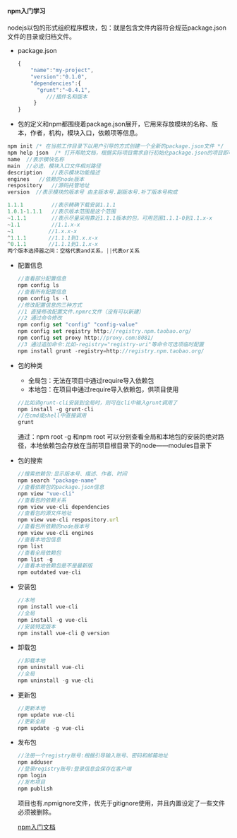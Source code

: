 #### npm入门学习

nodejs以包的形式组织程序模块，包：就是包含文件内容符合规范package.json文件的目录或归档文件。

- package.json

  ```js
  {
      "name":"my-project",
      "version":"0.1.0",
      "dependencies":{
   		"grunt":"~0.4.1",
           ///插件名和版本
       } 
  }
  ```

- 包的定义和npm都围绕着package.json展开，它用来存放模块的名称、版本，作者，机构，模块入口，依赖项等信息。

```js
npm init /* 在当前工作目录下以用户引导的方式创建一个全新的package.json文件 */
npm help json  /* 打开帮助文档，根据实际项目需求自行初始化package.json的项目即可 */
name  //表示模块名称
main  //必选，模块入口文件相对路径
description   //表示模块功能描述
engines   //依赖的node版本
respository   //源码托管地址
version  //表示模块的版本号 由主版本号.副版本号.补丁版本号构成
```

```js
1.1.1         //表示精确下载安装1.1.1
1.0.1-1.1.1   //表示版本范围是这个范围
~1.1.1        //表示尽量采用靠近1.1.1版本的包，可用范围1.1.1-0到1.1.x-x
~1.1          //1.1.x-x
~1 			 //1.x.x-x
^1.1.1 		 //1.1.1到1.x.x-x
^0.1.1		 //1.1.1到1.1.x-x
两个版本选择器之间：空格代表and关系，||代表or关系
```

- 配置信息

  ```js
  //查看部分配置信息
  npm config ls
  //查看所有配置信息
  npm config ls -l
  //修改配置信息的三种方式
  //1 直接修改配置文件.npmrc文件（没有可以新建）
  //2 通过命令修改
  npm config set "config" "config-value"
  npm config set registry http://registry.npm.taobao.org/
  npm config set proxy http://proxy.com:8081/
  //3 通过追加命令:比如-registry="registry-uri"等命令可选项临时配置
  npm install grunt -registry=http://registry.npm.taobao.org/
  ```

- 包的种类

  - 全局包：无法在项目中通过require导入依赖包
  - 本地包：在项目中通过require导入依赖包，供项目使用

  ```js
  //比如讲grunt-cli安装到全局时，则可在cli中输入grunt调用了
  npm install -g grunt-cli
  //在cmd或shell中直接调用
  grunt
  ```

  通过：npm root  -g  和npm root   可以分别查看全局和本地包的安装的绝对路径，本地依赖包会存放在当前项目根目录下的node——modules目录下

- 包的搜索

  ```js
  //搜索依赖包:显示版本号、描述、作者、时间
  npm search "package-name"
  //查看依赖包的package.json信息
  npm view "vue-cli"
  //查看包的依赖关系
  npm view vue-cli dependencies
  //查看包的源文件地址
  npm view vue-cli respository.url
  //查看包所依赖的node版本号
  npm view vue-cli engines
  //查看本地包信息
  npm list
  //查看全局依赖包
  npm list -g
  //查看本地依赖包是不是最新版
  npm outdated vue-cli
  ```

- 安装包

  ```js
  //本地
  npm install vue-cli
  //全局
  npm install -g vue-cli 
  //安装特定版本
  npm install vue-cli @ version
  ```

- 卸载包

  ```js
  //卸载本地
  npm uninstall vue-cli
  //全局
  npm uninstall -g vue-cli 
  ```

- 更新包

  ```js
  //更新本地
  npm update vue-cli
  //更新全局
  npm update -g vue-cli
  ```

- 发布包

  ```js
  //注册一个registry账号:根据引导输入账号、密码和邮箱地址
  npm adduser
  //登录registry账号:登录信息会保存在客户端
  npm login
  //发布项目
  npm publish
  ```

  项目也有.npmignore文件，优先于gitignore使用，并且内置设定了一些文件必须被删除。

  [npm入门文档](https://segmentfault.com/a/1190000005799797)